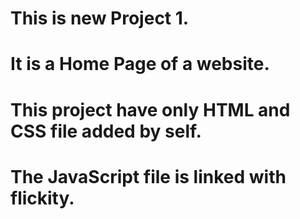 # This is new Project 1. 
# It is a Home Page of a website.
# This project have only HTML and CSS file added by self.
# The JavaScript file is linked with flickity.
